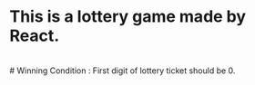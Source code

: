  # This is a lottery game made by React. 
<br/>
# Winning Condition : First digit of lottery ticket should be 0.